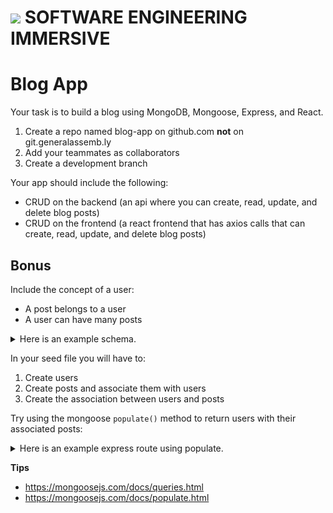 # ![](https://ga-dash.s3.amazonaws.com/production/assets/logo-9f88ae6c9c3871690e33280fcf557f33.png) SOFTWARE ENGINEERING IMMERSIVE

# Blog App 

Your task is to build a blog using MongoDB, Mongoose, Express, and React.

1. Create a repo named blog-app on github.com **not** on git.generalassemb.ly
2. Add your teammates as collaborators
3. Create a development branch

Your app should include the following:

- CRUD on the backend (an api where you can create, read, update, and delete blog posts)
- CRUD on the frontend (a react frontend that has axios calls that can create, read, update, and delete blog posts)

## Bonus 

Include the concept of a user:
- A post belongs to a user
- A user can have many posts

<details><summary>Here is an example schema.</summary>
<p>

```js
const User = new Schema(
  {
    username: { type: String, required: true },
    email: { type: String, required: true },
    posts: [{ type: Schema.Types.ObjectId, ref: 'posts' }]
  },
  { timestamps: true }
)
```

```js
const Post = new Schema(
  {
    title: { type: String, required: true },
    imgURL: { type: String, required: true },
    content: { type: String, required: true },
    userId: { type: Schema.Types.ObjectId, ref: 'users' }
  },
  { timestamps: true }
)
```

</p>
</details>

In your seed file you will have to:
1. Create users
2. Create posts and associate them with users
3. Create the association between users and posts

Try using the mongoose `populate()` method to return users with their associated posts:

<details><summary>Here is an example express route using populate.</summary>
<p>

```js
app.get('/users', async (req, res) => {
    try {
        const users = await User.find()
            .populate('posts')
        res.json(users)
    } catch (error) {
        res.status(500).json({ error: error.message })
    }
})
```

</p>
</details>

**Tips**
- https://mongoosejs.com/docs/queries.html
- https://mongoosejs.com/docs/populate.html
